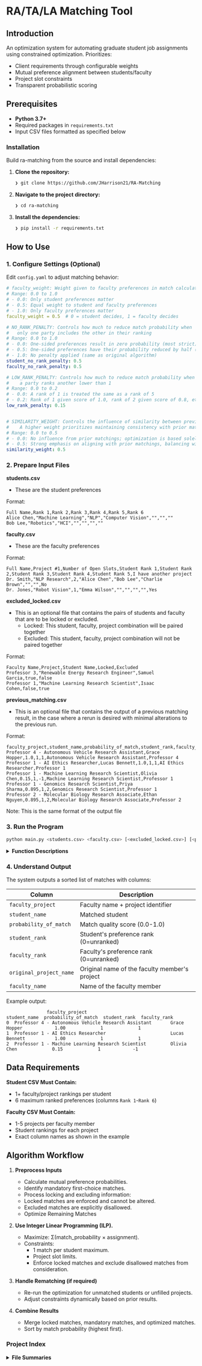 # RA/TA/LA Matching Tool

## Introduction
An optimization system for automating graduate student job assignments using constrained optimization. Prioritizes:
- Client requirements through configurable weights
- Mutual preference alignment between students/faculty
- Project slot constraints
- Transparent probabilistic scoring

## Prerequisites
- **Python 3.7+**
- Required packages in `requirements.txt`
- Input CSV files formatted as specified below

### Installation

Build ra-matching from the source and install dependencies:

1. **Clone the repository:**

    ```bash
    ❯ git clone https://github.com/JHarrison21/RA-Matching
    ```

2. **Navigate to the project directory:**

    ```bash
    ❯ cd ra-matching
    ```

3. **Install the dependencies:**

    ```bash
    ❯ pip install -r requirements.txt
    ```

## How to Use

### 1. Configure Settings (Optional)
Edit `config.yaml` to adjust matching behavior:
```yaml
# faculty_weight: Weight given to faculty preferences in match calculations
# Range: 0.0 to 1.0
# - 0.0: Only student preferences matter
# - 0.5: Equal weight to student and faculty preferences
# - 1.0: Only faculty preferences matter
faculty_weight = 0.5  # 0 = student decides, 1 = faculty decides

# NO_RANK_PENALTY: Controls how much to reduce match probability when 
#   only one party includes the other in their ranking
# Range: 0.0 to 1.0
# - 0.0: One-sided preferences result in zero probability (most strict)
# - 0.5: One-sided preferences have their probability reduced by half (balanced)
# - 1.0: No penalty applied (same as original algorithm)
student_no_rank_penalty: 0.5
faculty_no_rank_penalty: 0.5

# LOW_RANK_PENALTY: Controls how much to reduce match probability when
#    a party ranks another lower than 1
# Range: 0.0 to 0.2
# - 0.0: A rank of 1 is treated the same as a rank of 5
# - 0.2: Rank of 1 given score of 1.0, rank of 2 given score of 0.8, etc.
low_rank_penalty: 0.15


# SIMILARITY_WEIGHT: Controls the influence of similarity between previous matches and new matches in the optimization process.
#    A higher weight prioritizes maintaining consistency with prior matchings.
# Range: 0.0 to 0.5
# - 0.0: No influence from prior matchings; optimization is based solely on current criteria.
# - 0.5: Strong emphasis on aligning with prior matchings, balancing with current criteria.
similarity_weight: 0.5


```

### 2. Prepare Input Files
**students.csv**
- These are the student preferences

Format:
```csv
Full Name,Rank 1,Rank 2,Rank 3,Rank 4,Rank 5,Rank 6
Alice Chen,"Machine Learning","NLP","Computer Vision","","",""
Bob Lee,"Robotics","HCI","","","",""
```

**faculty.csv**
- These are the faculty preferences

Format:
```csv
Full Name,Project #1,Number of Open Slots,Student Rank 1,Student Rank 2,Student Rank 3,Student Rank 4,Student Rank 5,I have another project
Dr. Smith,"NLP Research",2,"Alice Chen","Bob Lee","Charlie Brown","","",No
Dr. Jones,"Robot Vision",1,"Emma Wilson","","","","",Yes
```

**excluded_locked.csv**
- This is an optional file that contains the pairs of students and faculty that are to be locked or excluded.
	- Locked: This student, faculty, project combination will be paired together
	- Excluded: This student, faculty, project combination will not be paired together

Format:
```csv
Faculty Name,Project,Student Name,Locked,Excluded
Professor 3,"Renewable Energy Research Engineer",Samuel Garcia,true,false
Professor 1,"Machine Learning Research Scientist",Isaac Cohen,false,true
```

**previous_matching.csv**
- This is an optional file that contains the output of a previous matching result, in the case where a rerun is desired with minimal alterations to the previous run.

Format:
```csv
faculty_project,student_name,probability_of_match,student_rank,faculty_rank,original_project_name,faculty_name
Professor 4 - Autonomous Vehicle Research Assistant,Grace Hopper,1.0,1,1,Autonomous Vehicle Research Assistant,Professor 4
Professor 1 - AI Ethics Researcher,Lucas Bennett,1.0,1,1,AI Ethics Researcher,Professor 1
Professor 1 - Machine Learning Research Scientist,Olivia Chen,0.15,1,-1,Machine Learning Research Scientist,Professor 1
Professor 1 - Genomics Research Scientist,Priya Sharma,0.895,1,2,Genomics Research Scientist,Professor 1
Professor 2 - Molecular Biology Research Associate,Ethan Nguyen,0.895,1,2,Molecular Biology Research Associate,Professor 2
```

Note: This is the same format of the output file

### 3. Run the Program

```bash
python main.py <students.csv> <faculty.csv> [<excluded_locked.csv>] [<previous_matching.csv>]
```

<details> <summary><b>Function Descriptions</b></span></summary> <blockquote> <table style='width: 100%; border-collapse: collapse;'> <thead> <tr style='background-color: #f8f9fa;'> <th style='width: 30%; text-align: left; padding: 8px;'>Function Name</th> <th style='text-align: left; padding: 8px;'>Description</th> </tr> </thead> <tr style='border-bottom: 1px solid #eee;'> <td style='padding: 8px;'><b>run_matching</b></td> <td style='padding: 8px;'>Executes the matching algorithm with the current configuration. Generates matches based on the input data and constraints. Outputs the number of matches generated.</td> </tr> <tr style='border-bottom: 1px solid #eee;'> <td style='padding: 8px;'><b>run_rematching</b></td> <td style='padding: 8px;'>Executes the rematching algorithm, incorporating results from a previous run. Useful for refining matches or addressing unmatched cases.</td> </tr> <tr style='border-bottom: 1px solid #eee;'> <td style='padding: 8px;'><b>change_faculty_weight</b></td> <td style='padding: 8px;'>Adjusts the faculty/student preference weighting. Usage: <code>change_faculty_weight [0-1]</code>.</td> </tr> <tr style='border-bottom: 1px solid #eee;'> <td style='padding: 8px;'><b>change_low_rank_penalty</b></td> <td style='padding: 8px;'>Adjusts the penalty applied for lower-ranked preferences. Usage: <code>change_low_rank_penalty [0-1]</code>.</td> </tr> <tr style='border-bottom: 1px solid #eee;'> <td style='padding: 8px;'><b>change_student_no_rank_penalty</b></td> <td style='padding: 8px;'>Modifies the penalty applied when a student has not ranked a project. Usage: <code>change_student_no_rank_penalty [0-1]</code>.</td> </tr> <tr style='border-bottom: 1px solid #eee;'> <td style='padding: 8px;'><b>change_faculty_no_rank_penalty</b></td> <td style='padding: 8px;'>Modifies the penalty applied when a faculty member has not ranked a student. Usage: <code>change_faculty_no_rank_penalty [0-1]</code>.</td> </tr> <tr style='border-bottom: 1px solid #eee;'> <td style='padding: 8px;'><b>show_matches</b></td> <td style='padding: 8px;'>Displays the matches generated by the algorithm. Can show all matches or the top N matches sorted by a selected field.</td> </tr> <tr style='border-bottom: 1px solid #eee;'> <td style='padding: 8px;'><b>change_sort</b></td> <td style='padding: 8px;'>Changes the field by which matches are sorted. Supports various flags such as <code>-f</code> (faculty_project), <code>-p</code> (probability_of_match), and more.</td> </tr> <tr style='border-bottom: 1px solid #eee;'> <td style='padding: 8px;'><b>show_config</b></td> <td style='padding: 8px;'>Displays the current configuration values, such as faculty weight, penalties, and similarity weight.</td> </tr> <tr style='border-bottom: 1px solid #eee;'> <td style='padding: 8px;'><b>change_similarity_weight</b></td> <td style='padding: 8px;'>Adjusts the similarity weight for matching. Usage: <code>change_similarity_weight [0-0.5]</code>.</td> </tr> <tr style='border-bottom: 1px solid #eee;'> <td style='padding: 8px;'><b>show_locks_exclusions</b></td> <td style='padding: 8px;'>Displays the current locking file, detailing locked and excluded pairings.</td> </tr> <tr style='border-bottom: 1px solid #eee;'> <td style='padding: 8px;'><b>lock</b></td> <td style='padding: 8px;'>Adds a lock (mandatory pairing) to the locking file. Usage: <code>lock -f "Faculty Name" -p "Project Name" -s "Student Full Name"</code>.</td> </tr> <tr style='border-bottom: 1px solid #eee;'> <td style='padding: 8px;'><b>exclude</b></td> <td style='padding: 8px;'>Adds an exclusion (disallowed pairing) to the locking file. Usage: <code>exclude -f "Faculty Name" -p "Project Name" -s "Student Full Name"</code>.</td> </tr> <tr style='border-bottom: 1px solid #eee;'> <td style='padding: 8px;'><b>remove_lock</b></td> <td style='padding: 8px;'>Removes a lock from the locking file. Usage: <code>remove_lock -f "Faculty Name" -p "Project Name" -s "Student Full Name"</code>.</td> </tr> <tr style='border-bottom: 1px solid #eee;'> <td style='padding: 8px;'><b>remove_exclusion</b></td> <td style='padding: 8px;'>Removes an exclusion from the locking file. Usage: <code>remove_exclusion -f "Faculty Name" -p "Project Name" -s "Student Full Name"</code>.</td> </tr> <tr style='border-bottom: 1px solid #eee;'> <td style='padding: 8px;'><b>return_csv</b></td> <td style='padding: 8px;'>Exports the current matches to a CSV file. Usage: <code>return_csv &lt;filename&gt;</code>.</td> </tr> <tr> <td style='padding: 8px;'><b>exit</b></td> <td style='padding: 8px;'>Exits the interactive matching shell.</td> </tr> </table> </blockquote> </details>

### 4. Understand Output
The system outputs a sorted list of matches with columns:

| Column | Description |
|--------|-------------|
| `faculty_project` | Faculty name + project identifier |
| `student_name` | Matched student |
| `probability_of_match` | Match quality score (0.0-1.0) |
| `student_rank` | Student's preference rank (0=unranked) |
| `faculty_rank` | Faculty's preference rank (0=unranked) |
| `original_project_name` | Original name of the faculty member's project | 
| `faculty_name` | Name of the faculty member | 

Example output:
```
               faculty_project                               student_name  probability_of_match  student_rank  faculty_rank
0  Professor 4 - Autonomous Vehicle Research Assistant       Grace Hopper            1.00             1             1
1  Professor 1 - AI Ethics Researcher                        Lucas Bennett           1.00             1             1
2  Professor 1 - Machine Learning Research Scientist         Olivia Chen             0.15             1            -1
```

## Data Requirements
**Student CSV Must Contain:**
- 1+ faculty/project rankings per student
- 6 maximum ranked preferences (columns `Rank 1`-`Rank 6`)

**Faculty CSV Must Contain:**
- 1-5 projects per faculty member
- Student rankings for each project
- Exact column names as shown in the example

## Algorithm Workflow
1. **Preprocess Inputs**
	- Calculate mutual preference probabilities.
	- Identify mandatory first-choice matches.
	- Process locking and excluding information:
	- Locked matches are enforced and cannot be altered.
	- Excluded matches are explicitly disallowed.
	- Optimize Remaining Matches

2. **Use Integer Linear Programming (ILP).**
	- Maximize: Σ(match_probability × assignment).
	- Constraints:
		- 1 match per student maximum.
		- Project slot limits.
		- Enforce locked matches and exclude disallowed matches from consideration.


3. **Handle Rematching (if required)**
	- Re-run the optimization for unmatched students or unfilled projects.
	- Adjust constraints dynamically based on prior results.

4. **Combine Results**
	- Merge locked matches, mandatory matches, and optimized matches.
	- Sort by match probability (highest first).

### Project Index

<details>
		<summary><b>File Summaries</b></summary>
		<blockquote>
			<table style='width: 100%; border-collapse: collapse;'>
			<thead>
				<tr style='background-color: #f8f9fa;'>
					<th style='width: 30%; text-align: left; padding: 8px;'>File Name</th>
					<th style='text-align: left; padding: 8px;'>Summary</th>
				</tr>
			</thead>
				<tr style='border-bottom: 1px solid #eee;'>
					<td style='padding: 8px;'><b><a href='https://github.com/David-Williams-423/ra-matching/blob/master/config.py'>config.py</a></b></td>
					<td style='padding: 8px;'>- Config.py` centralizes algorithm configuration parameters<br>- It loads settings from a YAML file, providing defaults and input validation to ensure parameter ranges are respected<br>- The module offers functions to load, save, and access individual configuration values, facilitating flexible parameter management within the broader application<br>- This ensures consistent and controlled access to crucial algorithm settings.</td>
				</tr>
				<tr style='border-bottom: 1px solid #eee;'>
					<td style='padding: 8px;'><b><a href='https://github.com/David-Williams-423/ra-matching/blob/master/LICENSE'>LICENSE</a></b></td>
					<td style='padding: 8px;'>- The LICENSE file specifies the projects open-source licensing terms<br>- It grants users broad permissions to use, modify, and distribute the software under the MIT License, a permissive license that minimizes liability for the copyright holder, David Williams<br>- This ensures legal clarity and facilitates community contribution and wider adoption of the project.</td>
				</tr>
				<tr style='border-bottom: 1px solid #eee;'>
					<td style='padding: 8px;'><b><a href='https://github.com/David-Williams-423/ra-matching/blob/master/requirements.txt'>requirements.txt</a></b></td>
					<td style='padding: 8px;'>- Requirements.txt` specifies the projects dependencies<br>- It ensures the projects successful execution by defining necessary versions of Pandas for data manipulation, PuLP for optimization, PyYAML for configuration file handling, and Argparse for command-line argument parsing<br>- These libraries provide the foundational tools for the application's core functionality.</td>
				</tr>
				<tr style='border-bottom: 1px solid #eee;'>
					<td style='padding: 8px;'><b><a href='https://github.com/David-Williams-423/ra-matching/blob/master/shell.py'>shell.py</a></b></td>
					<td style='padding: 8px;'>- The <code>shell.py</code> file provides an interactive command-line interface (CLI) for a Resident Advisor (RA)/Teaching Assistant (TA) matching system<br>- It allows users to load student and faculty data, configure matching preferences (likely using the <code>config</code> module), and perform the matching process (leveraging functions from the <code>utils</code> module, including an Integer Linear Programming (ILP) solver)<br>- The CLI facilitates interactive management of the matching process, potentially incorporating lock and exclusion constraints from a separate file<br>- The system appears to maintain and update matching results throughout the interactive session.</td>
				</tr>
				<tr style='border-bottom: 1px solid #eee;'>
					<td style='padding: 8px;'><b><a href='https://github.com/David-Williams-423/ra-matching/blob/master/config.yaml'>config.yaml</a></b></td>
					<td style='padding: 8px;'>- Config.yaml` defines weighting parameters for a ranking algorithm<br>- It specifies penalties for low ranks and weights for faculty and student input, influencing the overall ranking calculation within the larger project<br>- These parameters control the relative importance of different ranking factors, impacting the final ranked output<br>- The configuration facilitates adjustments to the ranking process without modifying core code.</td>
				</tr>
				<tr style='border-bottom: 1px solid #eee;'>
					<td style='padding: 8px;'><b><a href='https://github.com/David-Williams-423/ra-matching/blob/master/utils.py'>utils.py</a></b></td>
					<td style='padding: 8px;'>- Utils.py` provides utility functions for a student-faculty matching system<br>- It preprocesses preference data, calculating match probabilities based on ranking and applying penalties for missing rankings<br>- The module then performs an integer linear programming (ILP) optimization to find the optimal matching, considering locks, exclusions, and optionally, previous matchings to maximize overall match probability and similarity to prior assignments.</td>
				</tr>
				<tr style='border-bottom: 1px solid #eee;'>
					<td style='padding: 8px;'><b><a href='https://github.com/David-Williams-423/ra-matching/blob/master/test_matching.py'>test_matching.py</a></b></td>
					<td style='padding: 8px;'>- Tests validate the student-faculty project matching algorithm<br>- Unit tests cover probability calculation, preference processing, mandatory match assignment, and an integer linear programming (ILP) based optimization for final matching<br>- The tests ensure accurate probability computation, correct handling of preferences and constraints, and optimal assignment based on available slots and rankings.</td>
				</tr>
				<tr style='border-bottom: 1px solid #eee;'>
					<td style='padding: 8px;'><b><a href='https://github.com/David-Williams-423/ra-matching/blob/master/main.py'>main.py</a></b></td>
					<td style='padding: 8px;'>- The <code>main.py</code> script executes a RA/TA matching program<br>- It takes student and faculty data files as input, optionally incorporating locking and previous matching data<br>- The program uses a shell interface, driven by the <code>MatchingShell</code> class, allowing interactive matching and manipulation of the data based on a configurable faculty weight<br>- The script manages command-line arguments and program initialization.</td>
				</tr>
			</table>
		</blockquote>
	</details>
			</details>
		</blockquote>
</details>
